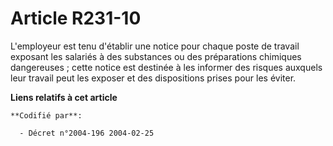 # Article R231-10

L'employeur est tenu d'établir une notice pour chaque poste de travail exposant les salariés à des substances ou des
préparations chimiques dangereuses ; cette notice est destinée à les informer des risques auxquels leur travail peut les
exposer et des dispositions prises pour les éviter.

**Liens relatifs à cet article**

	**Codifié par**:

	  - Décret n°2004-196 2004-02-25
